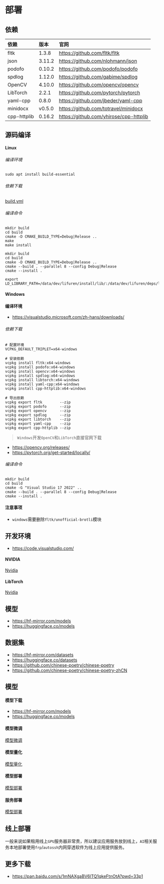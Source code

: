 # 部署

## 依赖

|依赖|版本|官网|
|:--|:--|:--|
|fltk|1.3.8|https://github.com/fltk/fltk|
|json|3.11.2|https://github.com/nlohmann/json|
|podofo|0.10.2|https://github.com/podofo/podofo|
|spdlog|1.12.0|https://github.com/gabime/spdlog|
|OpenCV|4.10.0|https://github.com/opencv/opencv|
|LibTorch|2.2.1|https://github.com/pytorch/pytorch|
|yaml-cpp|0.8.0|https://github.com/jbeder/yaml-cpp|
|minidocx|v0.5.0|https://github.com/totravel/minidocx|
|cpp-httplib|0.16.2|https://github.com/yhirose/cpp-httplib|

## 源码编译

#### Linux

###### 编译环境

```
sudo apt install build-essential
```

###### 依赖下载

[build.yml](../.github/workflows/build.yml)

###### 编译命令

```
mkdir build
cd build
cmake -D CMAKE_BUILD_TYPE=Debug|Release ..
make
make install

mkdir build
cd build
cmake -D CMAKE_BUILD_TYPE=Debug|Release ..
cmake --build . --parallel 8 --config Debug|Release
cmake --install .

export LD_LIBRARY_PATH=/data/dev/lifuren/install/lib/:/data/dev/lifuren/deps/libtorch/lib/:$LD_LIBRARY_PATH
```

#### Windows

#### 编译环境

* https://visualstudio.microsoft.com/zh-hans/downloads/

###### 依赖下载

```
# 配置环境
VCPKG_DEFAULT_TRIPLET=x64-windows

# 安装依赖
vcpkg install fltk:x64-windows
vcpkg install podofo:x64-windows
vcpkg install opencv:x64-windows
vcpkg install spdlog:x64-windows
vcpkg install libtorch:x64-windows
vcpkg install yaml-cpp:x64-windows
vcpkg install cpp-httplib:x64-windows

# 导出依赖
vcpkg export fltk        --zip
vcpkg export podofo      --zip
vcpkg export opencv      --zip
vcpkg export spdlog      --zip
vcpkg export libtorch    --zip
vcpkg export yaml-cpp    --zip
vcpkg export cpp-httplib --zip
```

> `Windows`开发`OpenCV`和`LibTorch`直接官网下载

* https://opencv.org/releases/
* https://pytorch.org/get-started/locally/

###### 编译命令

```
mkdir build
cd build
cmake -G "Visual Studio 17 2022" ..
cmake --build . --parallel 8 --config Debug|Release
cmake --install .
```

#### 注意事项

* `windows`需要删除`fltk/unofficial-brotli`模块

## 开发环境

* https://code.visualstudio.com/

#### NVIDIA

[Nvidia](./tutorial/Nvidia.md)

#### LibTorch

[Nvidia](./tutorial/LibTorch.md)

## 模型

* https://hf-mirror.com/models
* https://huggingface.co/models

## 数据集

* https://hf-mirror.com/datasets
* https://huggingface.co/datasets
* https://github.com/chinese-poetry/chinese-poetry
* https://github.com/chinese-poetry/chinese-poetry-zhCN

## 模型

#### 模型下载

* https://hf-mirror.com/models
* https://huggingface.co/models

#### 模型微调

[模型微调](./optimize/Finetune.md)

#### 模型量化

[模型量化](./optimize/Quantization.md)

#### 模型部署

[模型部署](./model)

#### 服务部署

[模型部署](./tutorial)

## 线上部署

一般来说如果租用线上`GPU`服务器非常贵，所以建议应用服务放到线上，`AI`相关服务本地部署使用`frp`/`autossh`内网穿透软件为线上应用提供服务。

## 更多下载

* https://pan.baidu.com/s/1mNAXgaBV6lTQ1qkeFtnOtA?pwd=33p1

